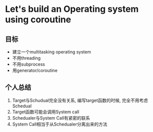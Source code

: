 # Let's build an Operating system using coroutine

## 目标
- 建立一个multitasking operating system
- 不用threading
- 不用subprocess
- 用generator/coroutine

## 个人总结
1. Target与Schudual完全没有关系, 编写target函数的时候, 完全不用考虑Schedual
2. Target函数可能会调用System call
3. Schedualer与System Call有紧密的联系
4. System Call相当于从Schedualer分离出来的方法
